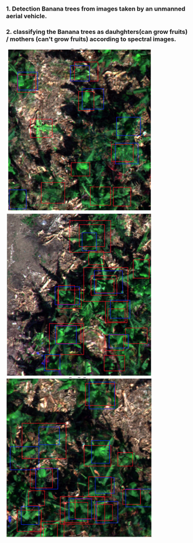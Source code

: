 ### 1. Detection Banana trees from images taken by an unmanned aerial vehicle.
### 2. classifying the Banana trees as dauhghters(can grow fruits) / mothers (can't grow fruits) according to spectral images.

<img src="images/a.png" width="400">
<img src="images/b.png" width="400">
<img src="images/c.png" width="400">


